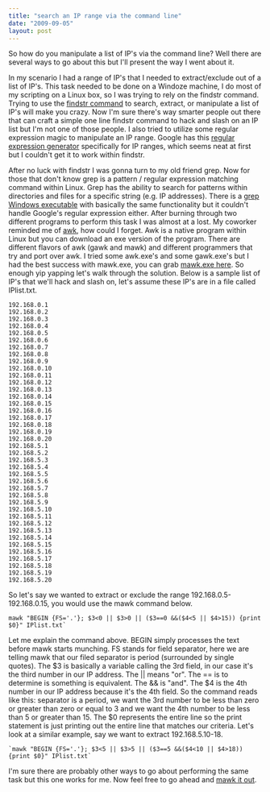 ```yaml
---
title: "search an IP range via the command line"
date: "2009-09-05"
layout: post
---
```


So how do you manipulate a list of IP's via the command line? Well there are several ways to go about this but I'll present the way I went about it.

In my scenario I had a range of IP's that I needed to extract/exclude out of a list of IP's. This task needed to be done on a Windoze machine, I do most of my scripting on a Linux box, so I was trying to rely on the findstr command. Trying to use the [findstr command](http://ss64.com/nt/findstr.html) to search, extract, or manipulate a list of IP's will make you crazy. Now I'm sure there's way smarter people out there that can craft a simple one line findstr command to hack and slash on an IP list but I'm not one of those people. I also tried to utilize some regular expression magic to manipulate an IP range. Google has this [regular expression generator](http://www.google.com/support/analytics/bin/answer.py?hl=en&answer=55572) specifically for IP ranges, which seems neat at first but I couldn't get it to work within findstr.


After no luck with findstr I was gonna turn to my old friend grep. Now for those that don't know grep is a pattern / regular expression matching command within Linux. Grep has the ability to search for patterns within directories and files for a specific string (e.g. IP addresses). There is a [grep Windows executable](http://www.thedance.net/~win95/grep.exe) with basically the same functionality but it couldn't handle Google's regular expression either. After burning through two different programs to perform this task I was almost at a lost. My coworker reminded me of [awk](http://www.amazon.com/Effective-awk-Programming-Arnold-Robbins/dp/0596000707/ref=sr_1_2?ie=UTF8&s=books&qid=1252164251&sr=8-2), how could I forget. Awk is a native program within Linux but you can download an exe version of the program. There are different flavors of awk (gawk and mawk) and different programmers that try and port over awk. I tried some awk.exe's and some gawk.exe's but I had the best success with mawk.exe, you can grab [mawk.exe here](http://travisaltman.com/tools/mawk.exe). So enough yip yapping let's walk through the solution. Below is a sample list of IP's that we'll hack and slash on, let's assume these IP's are in a file called IPlist.txt.

```
192.168.0.1
192.168.0.2
192.168.0.3
192.168.0.4
192.168.0.5
192.168.0.6
192.168.0.7
192.168.0.8
192.168.0.9
192.168.0.10
192.168.0.11
192.168.0.12
192.168.0.13
192.168.0.14
192.168.0.15
192.168.0.16
192.168.0.17
192.168.0.18
192.168.0.19
192.168.0.20
192.168.5.1
192.168.5.2
192.168.5.3
192.168.5.4
192.168.5.5
192.168.5.6
192.168.5.7
192.168.5.8
192.168.5.9
192.168.5.10
192.168.5.11
192.168.5.12
192.168.5.13
192.168.5.14
192.168.5.15
192.168.5.16
192.168.5.17
192.168.5.18
192.168.5.19
192.168.5.20
```
So let's say we wanted to extract or exclude the range 192.168.0.5-192.168.0.15, you would use the mawk command below.

```
mawk "BEGIN {FS='.'}; $3<0 || $3>0 || ($3==0 &&($4<5 || $4>15)) {print $0}" IPlist.txt`
```

Let me explain the command above. BEGIN simply processes the text before mawk starts munching. FS stands for field separator, here we are telling mawk that our filed separator is period (surrounded by single quotes). The $3 is basically a variable calling the 3rd field, in our case it's the third number in our IP address. The || means "or". The == is to determine is something is equivalent. The && is "and". The $4 is the 4th number in our IP address because it's the 4th field. So the command reads like this: separator is a period, we want the 3rd number to be less than zero or greater than zero or equal to 3 and we want the 4th number to be less than 5 or greater than 15. The $0 represents the entire line so the print statement is just printing out the entire line that matches our criteria. Let's look at a similar example, say we want to extract 192.168.5.10-18.

```
`mawk "BEGIN {FS='.'}; $3<5 || $3>5 || ($3==5 &&($4<10 || $4>18)) {print $0}" IPlist.txt`
```

I'm sure there are probably other ways to go about performing the same task but this one works for me. Now feel free to go ahead and [mawk it out](http://www.youtube.com/watch?v=pxjZM-d_ShI).
